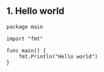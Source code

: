 ## 1. Hello world

```
package main

import "fmt"

func main() {
	fmt.Println("Hello world")
}

```
